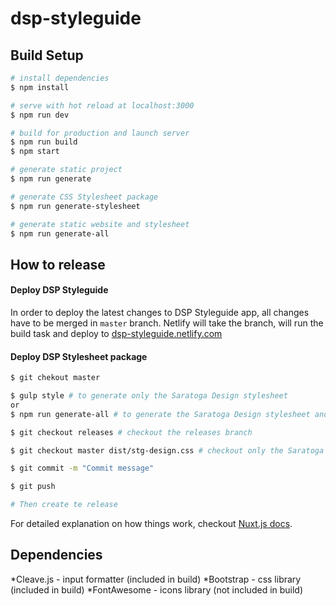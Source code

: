 # dsp-styleguide

## Build Setup

``` bash
# install dependencies
$ npm install

# serve with hot reload at localhost:3000
$ npm run dev

# build for production and launch server
$ npm run build
$ npm start

# generate static project
$ npm run generate

# generate CSS Stylesheet package
$ npm run generate-stylesheet

# generate static website and stylesheet
$ npm run generate-all
```

## How to release

#### Deploy DSP Styleguide
In order to deploy the latest changes to DSP Styleguide app, all changes have to be merged in `master` branch. Netlify will take the branch, will run the build task and deploy to [dsp-styleguide.netlify.com](https://dsp-styleguide.netlify.com/)

#### Deploy DSP Stylesheet package
``` bash
$ git chekout master

$ gulp style # to generate only the Saratoga Design stylesheet
or
$ npm run generate-all # to generate the Saratoga Design stylesheet and the DSP Styleguide app

$ git checkout releases # checkout the releases branch

$ git checkout master dist/stg-design.css # checkout only the Saratoga Design stylesheet

$ git commit -m "Commit message"

$ git push

# Then create te release
```

For detailed explanation on how things work, checkout [Nuxt.js docs](https://nuxtjs.org).

## Dependencies

*Cleave.js - input formatter (included in build)
*Bootstrap - css library (included in build)
*FontAwesome - icons library (not included in build)

